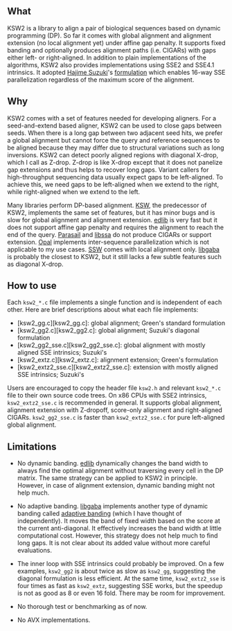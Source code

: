 ## What

KSW2 is a library to align a pair of biological sequences based on dynamic
programming (DP). So far it comes with global alignment and alignment extension
(no local alignment yet) under affine gap penalty. It supports fixed banding
and optionally produces alignment paths (i.e. CIGARs) with gaps either left- or
right-aligned.  In addition to plain implementations of the algorithms, KSW2
also provides implementations using SSE2 and SSE4.1 intrinsics. It adopted
[Hajime Suzuki][hs]'s [formulation][hs-eq] which enables 16-way SSE
parallelization regardless of the maximum score of the alignment.

## Why

KSW2 comes with a set of features needed for developing aligners. For a
seed-and-extend based aligner, KSW2 can be used to close gaps between seeds.
When there is a long gap between two adjacent seed hits, we prefer a global
alignment but cannot force the query and reference sequences to be aligned
because they may differ due to structural variations such as long inversions.
KSW2 can detect poorly aligned regions with diagonal X-drop, which I call as
Z-drop. Z-drop is like X-drop except that it does not panelize gap extensions
and thus helps to recover long gaps. Variant callers for high-throughput
sequencing data usually expect gaps to be left-aligned.  To achieve this, we
need gaps to be left-aligned when we extend to the right, while right-aligned
when we extend to the left.

Many libraries perform DP-based alignment. [KSW][klib], the predecessor of
KSW2, implements the same set of features, but it has minor bugs and is slow
for global alignment and alignment extension.  [edlib][edlib] is very fast but
it does not support affine gap penalty and requires the alignment to reach the
end of the query. [Parasail][para] and [libssa][ssa] do not produce CIGARs or
support extension. [Opal][opal] implements inter-sequence parallelization which
is not applicable to my use cases. [SSW][ssw] comes with local alignment only.
[libgaba][gaba] is probably the closest to KSW2, but it still lacks a few
subtle features such as diagonal X-drop.

## How to use

Each `ksw2_*.c` file implements a single function and is independent of each
other. Here are brief descriptions about what each file implements:

* [ksw2_gg.c][ksw2_gg.c]: global alignment; Green's standard formulation
* [ksw2_gg2.c][ksw2_gg2.c]: global alignment; Suzuki's diagonal formulation
* [ksw2_gg2_sse.c][ksw2_gg2_sse.c]: global alignment with mostly aligned SSE intrinsics; Suzuki's
* [ksw2_extz.c][ksw2_extz.c]: alignment extension; Green's formulation
* [ksw2_extz2_sse.c][ksw2_extz2_sse.c]: extension with mostly aligned SSE intrinsics; Suzuki's

Users are encouraged to copy the header file `ksw2.h` and relevant
`ksw2_*.c` file to their own source code trees. On x86 CPUs with SSE2
intrinsics, `ksw2_extz2_sse.c` is recommended in general. It supports global
alignment, alignment extension with Z-dropoff, score-only alignment and
right-aligned CIGARs. `ksw2_gg2_sse.c` is faster than `ksw2_extz2_sse.c` for
pure left-aligned global alignment.

## Limitations

* No dynamic banding. [edlib][edlib] dynamically changes the band width to
  always find the optimal alignment without traversing every cell in the DP
  matrix. The same strategy can be applied to KSW2 in principle. However, in
  case of alignment extension, dynamic banding might not help much.

* No adaptive banding. [libgaba][gaba] implements another type of dynamic
  banding called [adaptive banding][adap-band] (which I have thought of
  independently). It moves the band of fixed width based on the score at the
  current anti-diagonal. It effectively increases the band width at little
  computational cost. However, this strategy does not help much to find
  long gaps. It is not clear about its added value without more careful
  evaluations.

* The inner loop with SSE intrinsics could probably be improved. On a few
  examples, `ksw2_gg2` is about twice as slow as `ksw2_gg`, suggesting the
  diagonal formulation is less efficient. At the same time, `ksw2_extz2_sse` is
  four times as fast as `ksw2_extz`, suggesting SSE works, but the speedup
  is not as good as 8 or even 16 fold. There may be room for improvement.

* No thorough test or benchmarking as of now.

* No AVX implementations.

[hs]: https://github.com/ocxtal
[hs-eq]: https://github.com/ocxtal/diffbench
[edlib]: https://github.com/Martinsos/edlib
[klib]: https://github.com/attractivechaos/klib
[para]: https://github.com/jeffdaily/parasail
[opal]: https://github.com/Martinsos/opal
[ssw]: https://github.com/mengyao/Complete-Striped-Smith-Waterman-Library
[ssa]: https://github.com/RonnySoak/libssa
[gaba]: https://github.com/ocxtal/libgaba
[adap-band]: https://github.com/ocxtal/adaptivebandbench
